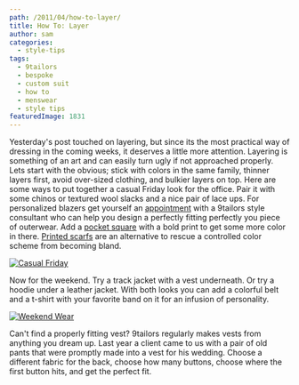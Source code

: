 ```yaml
---
path: /2011/04/how-to-layer/
title: How To: Layer
author: sam
categories: 
  - style-tips
tags: 
  - 9tailors
  - bespoke
  - custom suit
  - how to
  - menswear
  - style tips
featuredImage: 1831
---
```

Yesterday's post touched on layering, but since its the most practical way of dressing in the coming weeks, it deserves a little more attention. Layering is something of an art and can easily turn ugly if not approached properly. Lets start with the obvious; stick with colors in the same family, thinner layers first, avoid over-sized clothing, and bulkier layers on top. Here are some ways to put together a casual Friday look for the office. Pair it with some chinos or textured wool slacks and a nice pair of lace ups. For personalized blazers get yourself an [appointment](http://9tailors.com/pages/customer_service/appointments) with a 9tailors style consultant who can help you design a perfectly fitting perfectly you piece of outerwear. Add a [pocket square](http://9tailors.blogspot.com/2011/02/wednesdays-get-this.html) with a bold print to get some more color in there. [Printed scarfs](http://9tailors.blogspot.com/2011/02/try-it-out-scarf.html) are an alternative to rescue a controlled color scheme from becoming bland.

[![Casual Friday](http://www.polyvore.com/cgi/img-set/BQcDAAAAAwoDanBnAAAABC5vdXQKFklwWUtfckJrNEJHY1VUbjZzSXlWV3cAAAACaWQKAWUAAAAEc2l6ZQ.jpg "Casual Friday")](http://www.polyvore.com/casual_friday/set?.mid=embed&id=30318814)

Now for the weekend. Try a track jacket with a vest underneath. Or try a hoodie under a leather jacket. With both looks you can add a colorful belt and a t-shirt with your favorite band on it for an infusion of personality.

[![Weekend Wear](http://www.polyvore.com/cgi/img-set/BQcDAAAAAwoDanBnAAAABC5vdXQKFldnRVpUYkZrNEJHZVl5cVJWWDJsVWcAAAACaWQKAWUAAAAEc2l6ZQ.jpg "Weekend Wear")](http://www.polyvore.com/weekend_wear/set?.embedder=2220185&.mid=embed&id=30318875)

Can't find a properly fitting vest? 9tailors regularly makes vests from anything you dream up. Last year a client came to us with a pair of old pants that were promptly made into a vest for his wedding. Choose a different fabric for the back, choose how many buttons, choose where the first button hits, and get the perfect fit.